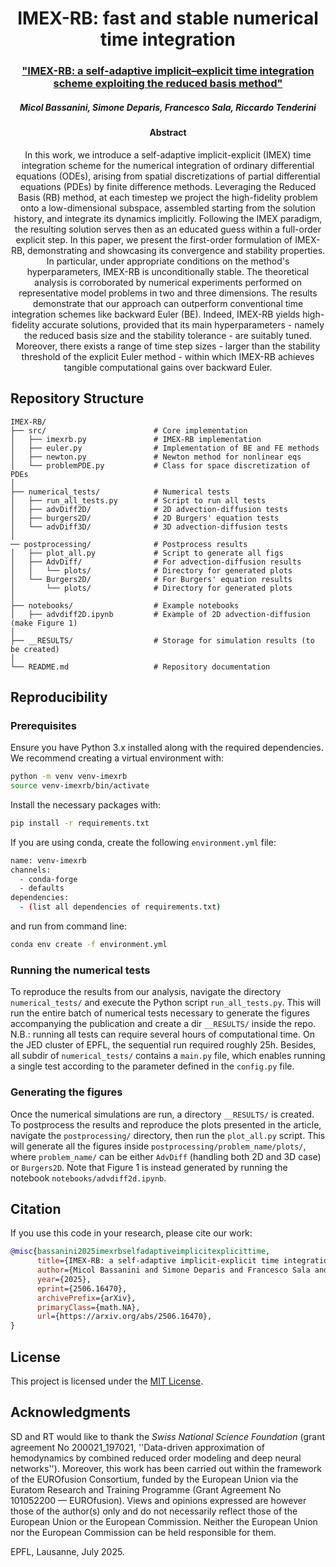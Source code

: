 <h1 align="center"> IMEX-RB: fast and stable numerical time integration </h1>

<h3 align="center"> <a href="https://arxiv.org/"> "IMEX-RB: a self-adaptive implicit–explicit time integration scheme exploiting the reduced basis method" </a>  </h3>

<h5 align="center">  Micol Bassanini, Simone Deparis, Francesco Sala, Riccardo Tenderini </h5>


<h4 align="center">  Abstract </h4>

<p align="center">  In this work, we introduce a self-adaptive implicit-explicit (IMEX) time integration scheme for the numerical integration of ordinary differential equations (ODEs), arising from spatial discretizations of partial differential equations (PDEs) by finite difference methods. Leveraging the Reduced Basis (RB) method, at each timestep we project the high-fidelity problem onto a low-dimensional subspace, assembled starting from the solution history, and integrate its dynamics implicitly. Following the IMEX paradigm, the resulting solution serves then as an educated guess within a full-order explicit step. In this paper, we present the first-order formulation of IMEX-RB, demonstrating and showcasing its convergence and stability properties. In particular, under appropriate conditions on the method's hyperparameters, IMEX-RB is unconditionally stable. The theoretical analysis is corroborated by numerical experiments performed on representative model problems in two and three dimensions. The results demonstrate that our approach can outperform conventional time integration schemes like backward Euler (BE). Indeed, IMEX-RB yields high-fidelity accurate solutions, provided that its main hyperparameters - namely the reduced basis size and the stability tolerance - are suitably tuned. Moreover, there exists a range of time step sizes - larger than the stability threshold of the explicit Euler method - within which IMEX-RB achieves tangible computational gains over backward Euler. </p>

## Repository Structure

```
IMEX-RB/
├── src/                        # Core implementation
│   ├── imexrb.py               # IMEX-RB implementation
│   ├── euler.py                # Implementation of BE and FE methods
│   ├── newton.py               # Newton method for nonlinear eqs
│   └── problemPDE.py           # Class for space discretization of PDEs
│
├── numerical_tests/            # Numerical tests
│   ├── run_all_tests.py        # Script to run all tests
│   ├── advDiff2D/              # 2D advection-diffusion tests
│   ├── burgers2D/              # 2D Burgers' equation tests
│   └── advDiff3D/              # 3D advection-diffusion tests
│
── postprocessing/              # Postprocess results
│   ├── plot_all.py             # Script to generate all figs
│   ├── AdvDiff/                # For advection-diffusion results
│   │   └── plots/              # Directory for generated plots
│   └── Burgers2D/              # For Burgers' equation results
│       └── plots/              # Directory for generated plots
│
├── notebooks/                  # Example notebooks
│   ├── advdiff2D.ipynb         # Example of 2D advection-diffusion (make Figure 1)
│   
├── __RESULTS/                  # Storage for simulation results (to be created)
│
└── README.md                   # Repository documentation   
```

## Reproducibility

### Prerequisites

Ensure you have Python 3.x installed along with the required dependencies.
We recommend creating a virtual environment with:

```bash
python -m venv venv-imexrb
source venv-imexrb/bin/activate  
```

Install the necessary packages with:

```bash
pip install -r requirements.txt
```

If you are using conda, create the following `environment.yml` file:
```bash
name: venv-imexrb
channels:
  - conda-forge
  - defaults
dependencies:
  - (list all dependencies of requirements.txt)
```
and run from command line:
```bash
conda env create -f environment.yml
```
### Running the numerical tests

To reproduce the results from our analysis, navigate the directory `numerical_tests/` and execute the Python script `run_all_tests.py`. This will run the entire batch of numerical tests necessary to generate the figures accompanying the publication and create a dir `__RESULTS/` inside the repo. N.B.: running all tests can require several hours of computational time. On the JED cluster of EPFL, the sequential run required roughly 25h. Besides, all subdir of `numerical_tests/` contains a `main.py` file, which enables running a single test according to the parameter defined in the `config.py` file.

### Generating the figures

Once the numerical simulations are run, a directory `__RESULTS/` is created. To postprocess the results and reproduce the plots presented in the article, navigate the `postprocessing/` directory, then run the `plot_all.py` script. This will generate all the figures inside `postprocessing/problem_name/plots/`, where `problem_name/` can be either `AdvDiff` (handling both 2D and 3D case) or `Burgers2D`. Note that Figure 1 is instead generated by running the notebook `notebooks/advdiff2d.ipynb`.

## Citation

If you use this code in your research, please cite our work:

```bibtex
@misc{bassanini2025imexrbselfadaptiveimplicitexplicittime,
      title={IMEX-RB: a self-adaptive implicit-explicit time integration scheme exploiting the reduced basis method}, 
      author={Micol Bassanini and Simone Deparis and Francesco Sala and Riccardo Tenderini},
      year={2025},
      eprint={2506.16470},
      archivePrefix={arXiv},
      primaryClass={math.NA},
      url={https://arxiv.org/abs/2506.16470}, 
}
```

## License

This project is licensed under the [MIT License](LICENSE).

## Acknowledgments

SD and RT would like to thank the *Swiss National Science Foundation* (grant agreement No 200021\_197021, ''Data-driven approximation
of hemodynamics by combined reduced order modeling and deep neural networks''). Moreover, this work has been carried out within the framework of the EUROfusion Consortium, funded by the European Union via the Euratom Research and Training Programme (Grant Agreement No 101052200 — EUROfusion). Views and opinions expressed are however those of the author(s) only and do not necessarily reflect those of the European Union or the European Commission. Neither the European Union nor the European Commission can be held responsible for them. 

EPFL, Lausanne, July 2025.
